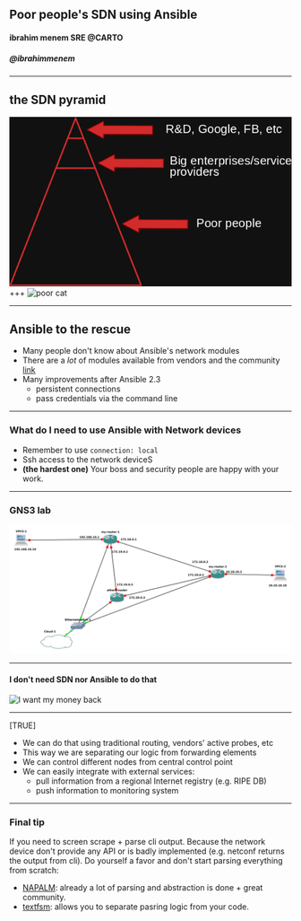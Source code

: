 ## Poor people's SDN using Ansible
#### ibrahim menem SRE @CARTO
##### @ibrahimmenem

---
## the SDN pyramid 
![the SDN pyramid](assets/pyramid.png)
+++
![poor cat](https://media.giphy.com/media/lGgSdzohJzjzy/giphy.gif)

---

## Ansible to the rescue

- Many people don't know about Ansible's network modules
- There are a *lot* of modules available from vendors and the community
[link](http://docs.ansible.com/ansible/latest/list_of_network_modules.html) 
- Many improvements after Ansible 2.3 
    - persistent connections
    - pass credentials via the command line
---
### What do I need to use Ansible with Network devices
- Remember to use  `connection: local`
- Ssh access to the network deviceS
- **(the hardest one)** Your boss and security people are happy with your work. 

--- 
### GNS3 lab
![GNS3 lab](assets/gns3.png)

--- 
#### I don't need SDN nor Ansible to do that 
![I want my money back](http://s2.quickmeme.com/img/50/505c395f41912a826bce46086b8bfb4129824da96a6ecbe9e3cdefb4eff7ed3d.jpg)

--- 
[TRUE]
- We can do that using traditional routing, vendors' active probes, etc
- This way we are separating our logic from forwarding elements
- We can control different nodes from central control point
- We can easily integrate with external services:
    - pull information from a regional Internet registry (e.g. RIPE DB)
    - push information to monitoring system
    
---
### Final tip
If you need to screen scrape + parse cli output. Because the network device don't provide any API or is badly implemented (e.g. netconf returns the output from cli).
Do yourself a favor and don't start parsing everything from scratch:
- [NAPALM](https://napalm.readthedocs.io/en/latest/): already a lot of parsing and abstraction is done + great community.
- [textfsm](https://github.com/google/textfsm): allows you to separate pasring logic from your code.